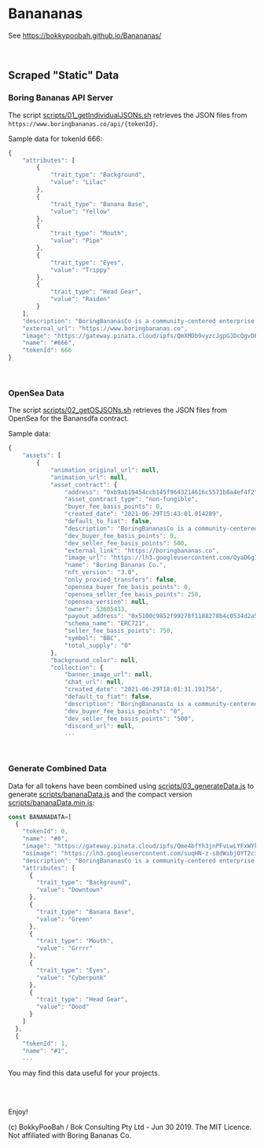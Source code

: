 # Banananas

See https://bokkypoobah.github.io/Banananas/


<br />

## Scraped "Static" Data

### Boring Bananas API Server

The script [scripts/01_getIndividualJSONs.sh](scripts/01_getIndividualJSONs.sh) retrieves the JSON files from `https://www.boringbananas.co/api/{tokenId}`.

Sample data for tokenId 666:

```javascript
{
    "attributes": [
        {
            "trait_type": "Background",
            "value": "Lilac"
        },
        {
            "trait_type": "Banana Base",
            "value": "Yellow"
        },
        {
            "trait_type": "Mouth",
            "value": "Pipe"
        },
        {
            "trait_type": "Eyes",
            "value": "Trippy"
        },
        {
            "trait_type": "Head Gear",
            "value": "Raiden"
        }
    ],
    "description": "BoringBananasCo is a community-centered enterprise focussed on preserving our research about the emerging reports that several banana species have begun exhibiting strange characteristics following the recent worldwide pandemic. Our research team located across the globe has commenced efforts to study and document these unusual phenomena. Concerned about parties trying to suppress our research, the team has opted to store our findings on the blockchain to prevent interference. Although this is a costly endeavour, our mission has never been clearer. The fate of the world's bananas depends on it.",
    "external_url": "https://www.boringbananas.co",
    "image": "https://gateway.pinata.cloud/ipfs/QmXMDb9vyzcJgpGJDcQgvDEKHPfwoWq6sLeuun988yZDKG",
    "name": "#666",
    "tokenId": 666
}
```

<br />

### OpenSea Data

The script [scripts/02_getOSJSONs.sh](scripts/02_getOSJSONs.sh) retrieves the JSON files from OpenSea for the Banansdfa contract.

Sample data:

```javascript
{
    "assets": [
        {
            "animation_original_url": null,
            "animation_url": null,
            "asset_contract": {
                "address": "0xb9ab19454ccb145f9643214616c5571b8a4ef4f2",
                "asset_contract_type": "non-fungible",
                "buyer_fee_basis_points": 0,
                "created_date": "2021-06-29T15:43:01.014289",
                "default_to_fiat": false,
                "description": "BoringBananasCo is a community-centered enterprise focussed on preserving our research about the emerging reports that several banana species have begun exhibiting strange characteristics following the recent worldwide pandemic. Our research team located across the globe has commenced efforts to study and document these unusual phenomena. Concerned about parties trying to suppress our research, the team has opted to store our findings on the blockchain to prevent interference. Although this is a costly endeavour, our mission has never been clearer. The fate of the world's bananas depends on it.",
                "dev_buyer_fee_basis_points": 0,
                "dev_seller_fee_basis_points": 500,
                "external_link": "https://boringbananas.co",
                "image_url": "https://lh3.googleusercontent.com/QyaD6gIdSOJQPCbq9l_KgpPebbwfBqomb4Dl_yCyF1sM4qIJFz-WpXoWgtBudYGAJ1jWV_kmtJsPexZ-2laczBVUZH3oGNR-v0K4=s120",
                "name": "Boring Bananas Co.",
                "nft_version": "3.0",
                "only_proxied_transfers": false,
                "opensea_buyer_fee_basis_points": 0,
                "opensea_seller_fee_basis_points": 250,
                "opensea_version": null,
                "owner": 53605433,
                "payout_address": "0x5100c9852f99278f1188278b4c0534d2a55c37c5",
                "schema_name": "ERC721",
                "seller_fee_basis_points": 750,
                "symbol": "BBC",
                "total_supply": "0"
            },
            "background_color": null,
            "collection": {
                "banner_image_url": null,
                "chat_url": null,
                "created_date": "2021-06-29T18:01:31.191756",
                "default_to_fiat": false,
                "description": "BoringBananasCo is a community-centered enterprise focussed on preserving our research about the emerging reports that several banana species have begun exhibiting strange characteristics following the recent worldwide pandemic. Our research team located across the globe has commenced efforts to study and document these unusual phenomena. Concerned about parties trying to suppress our research, the team has opted to store our findings on the blockchain to prevent interference. Although this is a costly endeavour, our mission has never been clearer. The fate of the world's bananas depends on it.",
                "dev_buyer_fee_basis_points": "0",
                "dev_seller_fee_basis_points": "500",
                "discord_url": null,
                ...
```

<br />

### Generate Combined Data

Data for all tokens have been combined using [scripts/03_generateData.js](scripts/03_generateData.js) to generate [scripts/bananaData.js](scripts/bananaData.js) and the compact version [scripts/bananaData.min.js](scripts/bananaData.min.js):

```javascript
const BANANADATA=[
  {
    "tokenId": 0,
    "name": "#0",
    "image": "https://gateway.pinata.cloud/ipfs/Qme4bfYh3jnPFvLwLYFxWYkSQoym72M5ZgGRZzqiTPuLuK",
    "osimage": "https://lh3.googleusercontent.com/suqHN-z-s8dWibjOYT2ciNqyYY6vKN8mbd-odZpsegC5cAuZ4_j2A9xa92ZdImvfiqsPN2rSfsaUlcjQiejp3U6B4nUcJtQNclzx_w",
    "description": "BoringBananasCo is a community-centered enterprise focussed on preserving our research about the emerging reports that several banana species have begun exhibiting strange characteristics following the recent worldwide pandemic. Our research team located across the globe has commenced efforts to study and document these unusual phenomena. Concerned about parties trying to suppress our research, the team has opted to store our findings on the blockchain to prevent interference. Although this is a costly endeavour, our mission has never been clearer. The fate of the world's bananas depends on it.",
    "attributes": [
      {
        "trait_type": "Background",
        "value": "Downtown"
      },
      {
        "trait_type": "Banana Base",
        "value": "Green"
      },
      {
        "trait_type": "Mouth",
        "value": "Grrrr"
      },
      {
        "trait_type": "Eyes",
        "value": "Cyberpunk"
      },
      {
        "trait_type": "Head Gear",
        "value": "Dood"
      }
    ]
  },
  {
    "tokenId": 1,
    "name": "#1",
    ...
```

You may find this data useful for your projects.

<br />

<br />

Enjoy!

(c) BokkyPooBah / Bok Consulting Pty Ltd - Jun 30 2019. The MIT Licence. Not affiliated with Boring Bananas Co.
